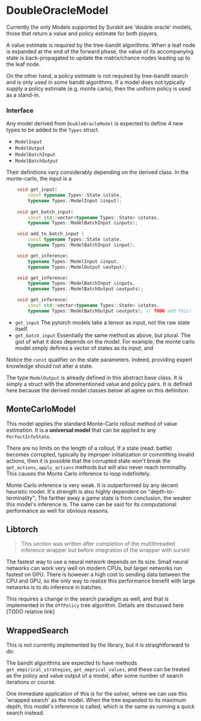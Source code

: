 
# DoubleOracleModel

Currently the only Models supported by Surskit are 'double oracle' models, those that return a value and policy estimate for both players.

A value estimate is required by the tree-bandit algorithms. When a leaf node is expanded at the end of the forward phase, the value of its accompanying state is back-propagated to update the matrix/chance nodes leading up to the leaf node.

On the other hand, a policy estimate is not required by tree-bandit search and is only used in some bandit algorithms. If a model does not typically supply a policy estimate (e.g. monte carlo), then the uniform policy is used as a stand-in.

### Interface

Any model derived from `DoubleOracleModel` is expected to define 4 new types to be added to the `Types` struct.

* `ModelInput`
* `ModelOutput`
* `ModelBatchInput`
* `ModelBatchOutput`

Their definitions vary considerably depending on the derived class. In the monte-carlo, the input is a 

```cpp
    void get_input(
        const typename Types::State &state,
        typename Types::ModelInput &input);
        
    void get_batch_input(
        const std::vector<typename Types::State> &states,
        typename Types::ModelBatchInput &inputs);

    void add_to_batch_input (
        const typename Types::State &state,
        typename Types::ModelBatchInput &input);

    void get_inference(
        typename Types::ModelInput &input,
        typename Types::ModelOutput &output);

    void get_inference(
        typename Types::ModelBatchInput &inputs,
        typename Types::ModelBatchOutput &outputs);

    void get_inference(
        const std::vector<typename Types::State> &states,
        typename Types::ModelBatchOutput &outputs); // TODO add this!
```

* `get_input`
The pytorch models take a tensor as input, not the raw state itself.
* `get_batch_input`
Essentially the same method as above, but plural. The gist of what it does depends on the model. For example, the monte carlo model simply defines a vector of states as its input, and 

Notice the `const` qualifier on the state parameters. Indeed, providing expert knowledge should not alter a state.

The type `ModelOutput` is already defined in this abstract base class. It is simply a struct with the aforementioned value and policy pairs. It is defined here because the derived model classes below all agree on this definition.


## MonteCarloModel

This model applies the standard Monte-Carlo rollout method of value estimation. It is a **universal model** that can be applied to any `PerfectInfoState`.

There are no limits on the length of a rollout. If a state (read: battle) becomes corrupted, typically by improper initialization or committing invalid actions, then it is possible that the corrupted state won't break the `get_actions`, `apply_actions` methods but will also never reach terminality. This causes the Monte Carlo inference to loop indefinitely.

Monte Carlo inference is very weak. It is outperformed by any decent heuristic model. It's strength is also highly dependent on "depth-to-terminality"; The farther away a game state is from conclusion, the weaker this model's inference is. The same can be said for its computational performance as well for obvious reasons.

## Libtorch

> This section was written after completion of the multithreaded inference wrapper but before integration of the wrapper with surskit

The fastest way to use a neural network depends on its size. Small neural networks can work very well on modern CPUs, but larger networks run fastest on GPU. There is however a high cost to sending data between the CPU and GPU, so the only way to realize this performance benefit with large networks is to do inference in batches.

This requires a change in the search paradigm as well, and that is implemented in the `OffPolicy` tree algorithm. Details are discussed here [TODO relative link]

## WrappedSearch

This is not currently implemented by the library, but it is straightforward to do:

The bandit algorithms are expected to have methods `get_empirical_strategies`, `get_emprical_values`, and these can be treated as the policy and value output of a model, after some number of search iterations or course.

One immediate application of this is for the solver, where we can use this 'wrapped search' as the model. When the tree expanded to its maximum depth, this model's inference is called, which is the same as running a quick search instead.
